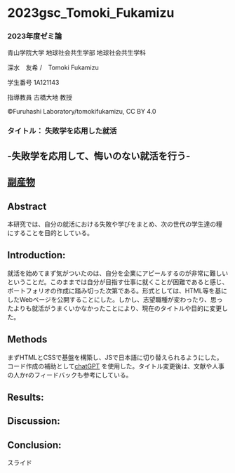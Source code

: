 # 2023gsc_Tomoki_Fukamizu
### 2023年度ゼミ論

青山学院大学 地球社会共生学部 地球社会共生学科

深水　友希 /　Tomoki Fukamizu

学生番号 1A121143

指導教員 古橋大地 教授

©︎Furuhashi Laboratory/tomokifukamizu, CC BY 4.0

### タイトル： 失敗学を応用した就活
## -失敗学を応用して、悔いのない就活を行う-
## [副産物](https://tomoki0715.github.io/)

## Abstract
本研究では、自分の就活における失敗や学びをまとめ、次の世代の学生達の糧にすることを目的としている。

## Introduction:
就活を始めてまず気がついたのは、自分を企業にアピールするのが非常に難しいということだ。このままでは自分が目指す仕事に就くことが困難であると感じ、ポートフォリオの作成に踏み切った次第である。形式としては、HTML等を基にしたWebページを公開することにした。しかし、志望職種が変わったり、思ったよりも就活がうまくいかなかったことにより、現在のタイトルや目的に変更した。
## Methods
まずHTMLとCSSで基盤を構築し、JSで日本語に切り替えられるようにした。コード作成の補助として[chatGPT](https://chat.openai.com/)
を使用した。タイトル変更後は、文献や人事の人かrのフィードバックも参考にしている。
## Results:



## Discussion:


## Conclusion:


スライド
